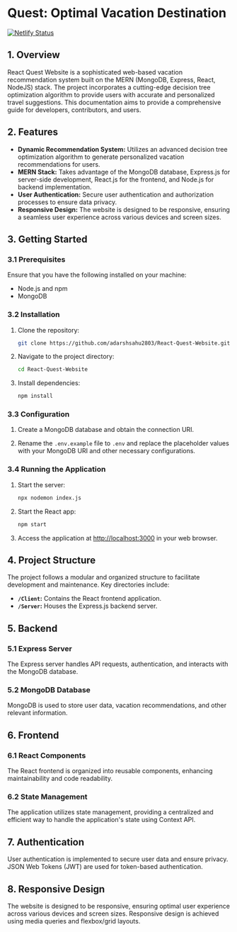 # Quest: Optimal Vacation Destination
[![Netlify Status](https://api.netlify.com/api/v1/badges/a6efbfe7-48e6-415c-b3db-1aaa775a0d5b/deploy-status)](https://app.netlify.com/sites/pokedex-adarsh/deploys)

## 1. Overview

React Quest Website is a sophisticated web-based vacation recommendation system built on the MERN (MongoDB, Express, React, NodeJS) stack. The project incorporates a cutting-edge decision tree optimization algorithm to provide users with accurate and personalized travel suggestions. This documentation aims to provide a comprehensive guide for developers, contributors, and users.

## 2. Features

- **Dynamic Recommendation System:** Utilizes an advanced decision tree optimization algorithm to generate personalized vacation recommendations for users.
- **MERN Stack:** Takes advantage of the MongoDB database, Express.js for server-side development, React.js for the frontend, and Node.js for backend implementation.
- **User Authentication:** Secure user authentication and authorization processes to ensure data privacy.
- **Responsive Design:** The website is designed to be responsive, ensuring a seamless user experience across various devices and screen sizes.

## 3. Getting Started

### 3.1 Prerequisites

Ensure that you have the following installed on your machine:

- Node.js and npm
- MongoDB

### 3.2 Installation

1. Clone the repository:

    ```bash
    git clone https://github.com/adarshsahu2803/React-Quest-Website.git
    ```

2. Navigate to the project directory:

    ```bash
    cd React-Quest-Website
    ```

3. Install dependencies:

    ```bash
    npm install
    ```

### 3.3 Configuration

1. Create a MongoDB database and obtain the connection URI.

2. Rename the `.env.example` file to `.env` and replace the placeholder values with your MongoDB URI and other necessary configurations.

### 3.4 Running the Application

1. Start the server:

    ```bash
    npx nodemon index.js
    ```

2. Start the React app:

    ```bash
    npm start
    ```

3. Access the application at [http://localhost:3000](http://localhost:3000) in your web browser.

## 4. Project Structure

The project follows a modular and organized structure to facilitate development and maintenance. Key directories include:

- **`/Client`:** Contains the React frontend application.
- **`/Server`:** Houses the Express.js backend server.

## 5. Backend

### 5.1 Express Server

The Express server handles API requests, authentication, and interacts with the MongoDB database.

### 5.2 MongoDB Database

MongoDB is used to store user data, vacation recommendations, and other relevant information.

## 6. Frontend

### 6.1 React Components

The React frontend is organized into reusable components, enhancing maintainability and code readability.

### 6.2 State Management

The application utilizes state management, providing a centralized and efficient way to handle the application's state using Context API.

## 7. Authentication

User authentication is implemented to secure user data and ensure privacy. JSON Web Tokens (JWT) are used for token-based authentication.

## 8. Responsive Design

The website is designed to be responsive, ensuring optimal user experience across various devices and screen sizes. Responsive design is achieved using media queries and flexbox/grid layouts.


